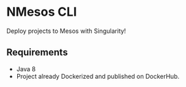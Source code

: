 # NMesos CLI

Deploy projects to Mesos with Singularity!

## Requirements

* Java 8
* Project already Dockerized and published on DockerHub. 
